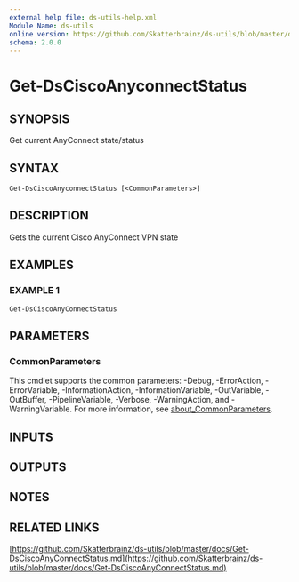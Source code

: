 ```yaml
---
external help file: ds-utils-help.xml
Module Name: ds-utils
online version: https://github.com/Skatterbrainz/ds-utils/blob/master/docs/Get-DsCiscoAnyConnectStatus.md
schema: 2.0.0
---
```


# Get-DsCiscoAnyconnectStatus

## SYNOPSIS
Get current AnyConnect state/status

## SYNTAX

```
Get-DsCiscoAnyconnectStatus [<CommonParameters>]
```

## DESCRIPTION
Gets the current Cisco AnyConnect VPN state

## EXAMPLES

### EXAMPLE 1
```
Get-DsCiscoAnyConnectStatus
```

## PARAMETERS

### CommonParameters
This cmdlet supports the common parameters: -Debug, -ErrorAction, -ErrorVariable, -InformationAction, -InformationVariable, -OutVariable, -OutBuffer, -PipelineVariable, -Verbose, -WarningAction, and -WarningVariable. For more information, see [about_CommonParameters](http://go.microsoft.com/fwlink/?LinkID=113216).

## INPUTS

## OUTPUTS

## NOTES

## RELATED LINKS

[https://github.com/Skatterbrainz/ds-utils/blob/master/docs/Get-DsCiscoAnyConnectStatus.md](https://github.com/Skatterbrainz/ds-utils/blob/master/docs/Get-DsCiscoAnyConnectStatus.md)

